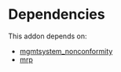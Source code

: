 # Dependencies

This addon depends on:

- [mgmtsystem_nonconformity](../../../../odoo-bringout-oca-management-system-mgmtsystem_nonconformity)
- [mrp](../../../../../oca-ocb-mrp/odoo-bringout-oca-ocb-mrp)
